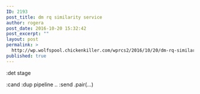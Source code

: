 ```yaml
---
ID: 2193
post_title: dm rq similarity service
author: rogera
post_date: 2016-10-20 15:32:42
post_excerpt: ""
layout: post
permalink: >
  http://wp.wolfspool.chickenkiller.com/wprcs2/2016/10/20/dm-rq-similarity-service/
published: true
---
```

:det stage

:cand :dup pipeline .. :send .pair(...)